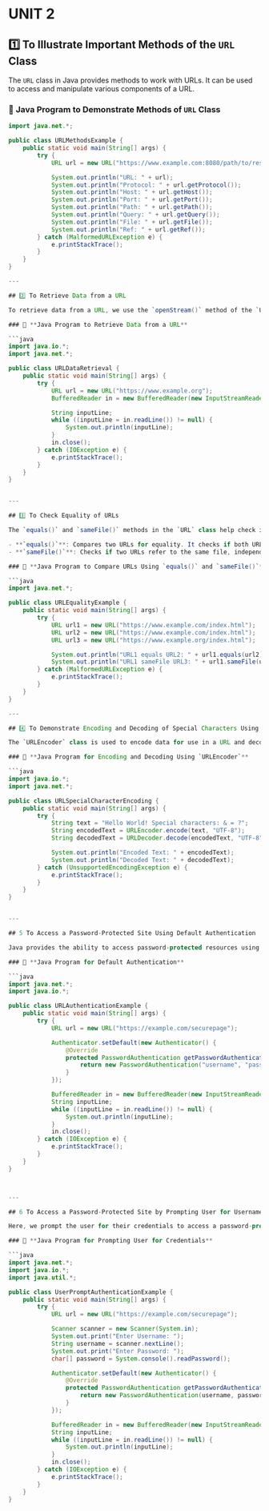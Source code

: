 # **UNIT 2**

## 1️⃣ To Illustrate Important Methods of the `URL` Class

The `URL` class in Java provides methods to work with URLs. It can be used to access and manipulate various components of a URL.

### 📝 **Java Program to Demonstrate Methods of `URL` Class**

````java
import java.net.*;

public class URLMethodsExample {
    public static void main(String[] args) {
        try {
            URL url = new URL("https://www.example.com:8080/path/to/resource?name=JohnDoe#fragment");

            System.out.println("URL: " + url);
            System.out.println("Protocol: " + url.getProtocol());
            System.out.println("Host: " + url.getHost());
            System.out.println("Port: " + url.getPort());
            System.out.println("Path: " + url.getPath());
            System.out.println("Query: " + url.getQuery());
            System.out.println("File: " + url.getFile());
            System.out.println("Ref: " + url.getRef());
        } catch (MalformedURLException e) {
            e.printStackTrace();
        }
    }
}

---

## 2️⃣ To Retrieve Data from a URL

To retrieve data from a URL, we use the `openStream()` method of the `URL` class to fetch input from the web.

### 📝 **Java Program to Retrieve Data from a URL**

```java
import java.io.*;
import java.net.*;

public class URLDataRetrieval {
    public static void main(String[] args) {
        try {
            URL url = new URL("https://www.example.org");
            BufferedReader in = new BufferedReader(new InputStreamReader(url.openStream()));

            String inputLine;
            while ((inputLine = in.readLine()) != null) {
                System.out.println(inputLine);
            }
            in.close();
        } catch (IOException e) {
            e.printStackTrace();
        }
    }
}


---

## 3️⃣ To Check Equality of URLs

The `equals()` and `sameFile()` methods in the `URL` class help check if two URLs are the same.

- **`equals()`**: Compares two URLs for equality. It checks if both URLs refer to the same resource.
- **`sameFile()`**: Checks if two URLs refer to the same file, independent of the protocol and host.

### 📝 **Java Program to Compare URLs Using `equals()` and `sameFile()`**

```java
import java.net.*;

public class URLEqualityExample {
    public static void main(String[] args) {
        try {
            URL url1 = new URL("https://www.example.com/index.html");
            URL url2 = new URL("https://www.example.com/index.html");
            URL url3 = new URL("https://www.example.org/index.html");

            System.out.println("URL1 equals URL2: " + url1.equals(url2)); // true
            System.out.println("URL1 sameFile URL3: " + url1.sameFile(url3)); // false
        } catch (MalformedURLException e) {
            e.printStackTrace();
        }
    }
}

---

## 4️⃣ To Demonstrate Encoding and Decoding of Special Characters Using `URLEncoder`

The `URLEncoder` class is used to encode data for use in a URL and decode it back. Special characters like spaces, `&`, `=`, etc., need to be encoded to ensure a proper URL format.

### 📝 **Java Program for Encoding and Decoding Using `URLEncoder`**

```java
import java.io.*;
import java.net.*;

public class URLSpecialCharacterEncoding {
    public static void main(String[] args) {
        try {
            String text = "Hello World! Special characters: & = ?";
            String encodedText = URLEncoder.encode(text, "UTF-8");
            String decodedText = URLDecoder.decode(encodedText, "UTF-8");

            System.out.println("Encoded Text: " + encodedText);
            System.out.println("Decoded Text: " + decodedText);
        } catch (UnsupportedEncodingException e) {
            e.printStackTrace();
        }
    }
}


---

## 5️ To Access a Password-Protected Site Using Default Authentication

Java provides the ability to access password-protected resources using basic authentication by passing the credentials via the `Authenticator` class.

### 📝 **Java Program for Default Authentication**

```java
import java.net.*;
import java.io.*;

public class URLAuthenticationExample {
    public static void main(String[] args) {
        try {
            URL url = new URL("https://example.com/securepage");

            Authenticator.setDefault(new Authenticator() {
                @Override
                protected PasswordAuthentication getPasswordAuthentication() {
                    return new PasswordAuthentication("username", "password".toCharArray());
                }
            });

            BufferedReader in = new BufferedReader(new InputStreamReader(url.openStream()));
            String inputLine;
            while ((inputLine = in.readLine()) != null) {
                System.out.println(inputLine);
            }
            in.close();
        } catch (IOException e) {
            e.printStackTrace();
        }
    }
}



---

## 6️ To Access a Password-Protected Site by Prompting User for Username and Password

Here, we prompt the user for their credentials to access a password-protected site.

### 📝 **Java Program for Prompting User for Credentials**

```java
import java.net.*;
import java.io.*;
import java.util.*;

public class UserPromptAuthenticationExample {
    public static void main(String[] args) {
        try {
            URL url = new URL("https://example.com/securepage");

            Scanner scanner = new Scanner(System.in);
            System.out.print("Enter Username: ");
            String username = scanner.nextLine();
            System.out.print("Enter Password: ");
            char[] password = System.console().readPassword();

            Authenticator.setDefault(new Authenticator() {
                @Override
                protected PasswordAuthentication getPasswordAuthentication() {
                    return new PasswordAuthentication(username, password);
                }
            });

            BufferedReader in = new BufferedReader(new InputStreamReader(url.openStream()));
            String inputLine;
            while ((inputLine = in.readLine()) != null) {
                System.out.println(inputLine);
            }
            in.close();
        } catch (IOException e) {
            e.printStackTrace();
        }
    }
}
````
